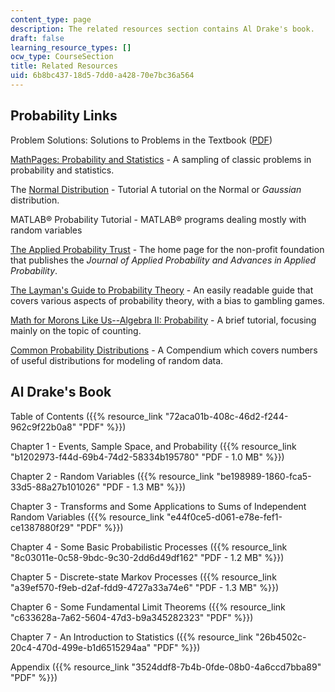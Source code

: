 ```yaml
---
content_type: page
description: The related resources section contains Al Drake's book.
draft: false
learning_resource_types: []
ocw_type: CourseSection
title: Related Resources
uid: 6b8bc437-18d5-7dd0-a428-70e7bc36a564
---
```

## Probability Links

Problem Solutions: Solutions to Problems in the Textbook ([PDF](http://www.athenasc.com/probsolved.pdf))

[MathPages: Probability and Statistics](http://www.mathpages.com/home/iprobabi.htm) - A sampling of classic problems in probability and statistics.

The [Normal Distribution](http://en.wikipedia.org/wiki/Normal_distribution) - Tutorial A tutorial on the Normal or *Gaussian* distribution.

MATLAB® Probability Tutorial - MATLAB® programs dealing mostly with random variables

[The Applied Probability Trust](http://www.appliedprobability.org/) - The home page for the non-profit foundation that publishes the *Journal of Applied Probability and Advances in Applied Probability*.

[The Layman's Guide to Probability Theory](http://www.probabilitytheory.info/) - An easily readable guide that covers various aspects of probability theory, with a bias to gambling games.

[Math for Morons Like Us--Algebra II: Probability](https://www.techlearning.com/resources/math-for-morons-like-us-algebra-ii) - A brief tutorial, focusing mainly on the topic of counting.

[Common Probability Distributions](http://www.causascientia.org/math_stat/Dists/Compendium.html) - A Compendium which covers numbers of useful distributions for modeling of random data.

## Al Drake's Book

Table of Contents ({{% resource_link "72aca01b-408c-46d2-f244-962c9f22b0a8" "PDF" %}})

Chapter 1 - Events, Sample Space, and Probability ({{% resource_link "b1202973-f44d-69b4-74d2-58334b195780" "PDF - 1.0 MB" %}})

Chapter 2 - Random Variables ({{% resource_link "be198989-1860-fca5-33d5-88a27b101026" "PDF - 1.3 MB" %}})

Chapter 3 - Transforms and Some Applications to Sums of Independent Random Variables ({{% resource_link "e44f0ce5-d061-e78e-fef1-ce1387880f29" "PDF" %}})

Chapter 4 - Some Basic Probabilistic Processes ({{% resource_link "8c03011e-0c58-9bdc-9c30-2dd6d49df162" "PDF - 1.2 MB" %}})

Chapter 5 - Discrete-state Markov Processes ({{% resource_link "a39ef570-f9eb-d2af-fdd9-4727a33a74e6" "PDF - 1.3 MB" %}})

Chapter 6 - Some Fundamental Limit Theorems ({{% resource_link "c633628a-7a62-5604-47d3-b9a345282323" "PDF" %}})

Chapter 7 - An Introduction to Statistics ({{% resource_link "26b4502c-20c4-470d-499e-b1d6515294aa" "PDF" %}})

Appendix ({{% resource_link "3524ddf8-7b4b-0fde-08b0-4a6ccd7bba89" "PDF" %}})